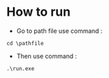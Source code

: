 # How to run
- Go to path file use command :
```
cd \pathfile
``` 
- Then use command :

```
.\run.exe
```

